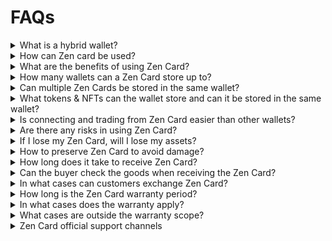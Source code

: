 # FAQs

<details>

<summary>What is a hybrid wallet?</summary>

Hybrid wallet can be said to be a new concept associated with the birth of Zen Card. Zen Card is a "hybrid" between hot and cold wallets, distilling the advantages of these two types of wallets and eliminating the shortcomings. In short, the Zen Card retains the convenience of a hot wallet, while providing the same security as a cold wallet at an affordable price.

</details>

<details>

<summary>How can Zen card be used?</summary>

Zen Card can be used as:

* E-wallet: Zen Card is used like another normal e-wallet. Users can receive and store coins/tokens and perform transactions with them.
* Electronic business card: coming soon

</details>

<details>

<summary>What are the benefits of using Zen Card?</summary>

Zen Card has an innovative operating mechanism that helps increase security and minimize the risk of users' wallets being hacked. With an optimal price and compact size, Zen Card is also a reasonable choice for users. Personalize your experience and increase the security of your assets.

* High security: After encryption, the key is separated into 2 parts, one part is stored on the mobile's secure partition, and the other part is stored on the Zen Card. So even if you lose your Zen Card or lose your Mobile, hackers have no way to decode the original Key, and users can restore their wallet. Every time you need to sign a transaction, the user connects Zen Card to Mobile, at this time Coin98 Super Wallet will set up a Secure & Private environment to synthesize the real-time Key, after signing the transaction, the Key that has just been synthesized will be immediately destroyed. That helps increase security compared to hot wallets.
* More convenient than cold wallets: compact, easy to carry like normal bank cards, very quick connection operation (no need to enter a password or do complicated connection operations

</details>

<details>

<summary>How many wallets can a Zen Card store up to?</summary>

Zen Card can store one multi-chain wallet at a time, and users can easily change the wallet stored on Zen Card at any time. Zen Card's multi-chain wallet currently supports more than 100 different blockchains and will have more in the future, meeting the storage and transaction needs of every user.

</details>

<details>

<summary>Can multiple Zen Cards be stored in the same wallet?</summary>

Currently, a multichain wallet on a device can only be used with one Zen Card. In the future, the Zen couple feature may be developed, allowing users to use 2 Zen Cards with the same wallet.

</details>

<details>

<summary>What tokens &#x26; NFTs can the wallet store and can it be stored in the same wallet?</summary>

Zen Card Wallet is a multi-chain wallet, currently supporting more than 100 different blockchains, including the most popular blockchains on the market such as Ethereum, BNB Smart Chain, Solana, Arbitrum, Tron, Bitcoin, etc. ([ details](https://docs.coin98.com/v/vn/san-pham/coin98-super-wallet/mobile) ). Users can store all tokens and NFTs on these supported blockchains in the same multichain wallet.

Please note that a multichain wallet is a wallet composed of single wallets on each blockchain, so each coin/token will be on the single wallet of the corresponding chain.

</details>

<details>

<summary>Is connecting and trading from Zen Card easier than other wallets?</summary>

Using Zen Card wallet is easier and more convenient than normal cold wallets. It is similar to using a hot wallet, but the only difference is that users need to swipe their Zen card into the device each time they confirm a transaction or perform security-related actions such as exporting a recovery key. Users will not need to enter a password every time they use the Zen card or perform complicated connection operations like with a cold wallet, it only takes about 3 seconds to swipe the Zen Card for each transaction.

</details>

<details>

<summary>Are there any risks in using Zen Card?</summary>

There are basic risks when operating on blockchain that users can encounter when using any type of wallet:

* Risk of losing wallet if user loses/reveals key. An important thing to note is that, no matter what type of wallet you use, users need to carefully store the wallet's recovery key (Seed Phrase/Private Key). If you lose or reveal your recovery key, whether it's a cold wallet or a Zen Card, you can lose your assets.
* If a user signs a scam contract, they are still at risk of losing their wallet and assets as usual.

Particularly for Zen Card: the risk of users overwriting the existing wallet in Zen Card without saving the recovery key of that wallet. Users should note that each Zen Card can only hold one wallet at a time, any operation to create/restore/transfer a wallet to the Zen Card will replace the previously existing wallet. Therefore, always remember to store your recovery key carefully at the time of wallet creation so that you can restore your Zen wallet to a normal hot wallet in case you no longer want to use it with your Zen Card.

</details>

<details>

<summary>If I lose my Zen Card, will I lose my assets?</summary>

In case you lose your Zen card, you can always restore the wallet containing the assets using Seed Phrase and use it as a normal hot wallet. If you have another Zen card, you can continue to migrate this wallet to the new Zen card and use it as before. This means that losing your Zen card does not mean losing your assets. Besides, the Zen card's encryption mechanism will ensure that if your card falls into the hands of strangers, they cannot "hack" your wallet and assets.

An important thing to note is that no matter what type of wallet you use, users need to carefully store the wallet's recovery key (Seed Phrase/Private Key). If you lose or reveal the recovery key, whether it is a cold wallet, hot wallet, or Zen Card, you can lose your assets.

</details>

<details>

<summary>How to preserve Zen Card to avoid damage?</summary>

To effectively preserve Zen Cards and ensure their stability, you can take the following steps:

* Do not leave the card near devices with strong magnetic fields or X-ray emissions;
* Protects against water and dust;
* Avoid exposing the card to extremely high or low temperatures;
* Checking daily;
* Avoid strong impac

</details>

<details>

<summary>How long does it take to receive Zen Card?</summary>

**Vietnam**

* Ho Chi Minh City: 24h-36h
* Southern regions (outside Ho Chi Minh City): 1-3 days
* Central and Northern regions: 3-5 days

**Global:** 15-90 days depending on the specific geographic location of the customer (buy through [https://zencard.app/GetZenNow\_Global](https://zencard.app/GetZenNow\_Global) )

* For pre-ordered items, the delivery start time will be notified later.

See more at[ Delivery Policy](https://www.zencard.co/pages/chinh-sach-giao-hang).\


</details>

<details>

<summary>Can the buyer check the goods when receiving the Zen Card?</summary>

Customers can visually inspect the Goods actually received, and compare and contrast the Goods received with the Goods ordered in the Order.

In case the Company incorrectly closes an order according to the Customer's Order, the Customer can carry out the return procedure. In case the Customer requests a refund, the expected refund processing time will be as specified in Article 3 of[ Return Policy](https://www.zencard.co/pages/chinh-sach-doi-tra).

In case the Company packs the goods according to the Order, but the Customer changes its needs, in this case, the Company will not support the return of the Goods.

</details>

<details>

<summary>In what cases can customers exchange Zen Card?</summary>

* Goods with errors or defects are identified as manufacturing errors or shipping errors of the Company that the Customer is unlikely to detect during the process of receiving the goods;
* Goods are intact, complete with packaging, boxes, bags, and quantity of Goods;
* The goods are not scratched, cracked, damp, chemically exposed, and have been repaired;
* Unused goods (except for returns due to technical errors);
* Customers provide the Company with complete and valid invoices.

Within three (3) days from the date the Customer signs the receipt of goods, the Customer has the right to return the Goods if the above conditions are fully met. In this case, the amount the Customer has paid to the Company is expected to be refunded to the account where the Customer made the payment (send money order) after 7-14 working days for Customers paying via Vnpay payment gateway and after 1 working day for customers paying through Momo payment gateway. Shipping costs incurred in connection with returning goods will be paid by the Company.

\
Within fourteen (14) days from the date the Customer signs the receipt of goods, the Customer has the right to exchange the Goods if they meet the provisions of[ Article 2 of the Policy](https://www.zencard.co/pages/chinh-sach-doi-tra) . Shipping costs incurred in connection with the exchange of Goods will be paid by the Company

</details>

<details>

<summary>How long is the Zen Card warranty period?</summary>

The Goods are fully warranted against defective materials or manufacturing or operational errors for a period of 12 months from the date the respective Order is created. For Goods that have been processed for exchange according to the provisions of[ the Return Policy](https://zencard.co/pages/chinh-sach-doi-tra) , the warranty period for the above Goods will be equal to the remaining warranty period of the first purchased Goods that have been processed for exchange Goods.

</details>

<details>

<summary>In what cases does the warranty apply?</summary>

The Company and/or its authorized Warranty Centers are only responsible for providing warranty for Goods that fully meet the following conditions:

* Goods are genuine supplied by the Company and/or distributed through the Company's retail stores or authorized agents of the Company;
* The warranty policy only applies to Goods that are defective due to the Company and the manufacturer;
* Customers requesting warranty must present a valid value-added invoice, or a valid Order (paid) corresponding to the Goods for which warranty is requested. Valid value-added invoices must be created by the Company or parties authorized by the Company;

Goods for which warranty is required must still be within the warranty period as prescribed in Article 2 of the Policy and must not fall into the cases specified in[ Articles 3.2 and 3.3 of the Policy](https://www.zencard.co/pages/chinh-sach-bao-hanh).

</details>

<details>

<summary>What cases are outside the warranty scope?</summary>

* Goods do not have a clear, valid purchase certificate.
* Goods have been tampered with, abused, or damaged during transportation and use.
* Goods damaged due to normal wear and tear, accident, fire, improper use, handling, installation, abuse, overuse, misuse, design, or promotion Manufacturer's report, Goods are damaged due to external forces.
* Goods affected by insects, vermin, and other animals (including but not limited to lizards, cockroaches, rats).
* Goods damaged by fire, and/or liquid.
* Natural disasters or force majeure events.
* The Company does not warrant for Goods that are broken, broken, scratched, rusted, peeling paint, worn out, etc. due to use, or due to natural wear and tear.
* Goods are used for purposes other than normal consumption, or used for purposes other than those announced by the Company.

See more at[ Warranty Policy](https://www.zencard.co/pages/chinh-sach-bao-hanh).

</details>

<details>

<summary>Zen Card official support channels</summary>

Email: [support@zencard.io](mailto:support@zencard.io)&#x20;

Live Support:[ livechat.coin98.com](http://livechat.coin98.com/) or access the Live Support section right on the Coin98 Super Wallet.

</details>
